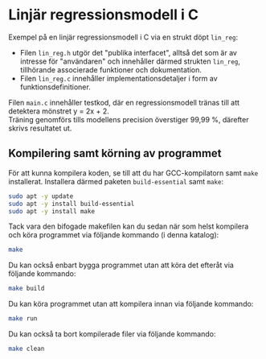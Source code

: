 # Linjär regressionsmodell i C

Exempel på en linjär regressionsmodell i C via en strukt döpt `lin_reg`:
* Filen `lin_reg.h` utgör det "publika interfacet", alltså det som är av intresse för "användaren" och innehåller därmed strukten `lin_reg`, tillhörande associerade funktioner och dokumentation.  
* Filen `lin_reg.c` innehåller implementationsdetaljer i form av funktionsdefinitioner.

Filen `main.c` innehåller testkod, där en regressionsmodell tränas till att detektera mönstret y = 2x + 2.  
Träning genomförs tills modellens precision överstiger 99,99 %, därefter skrivs resultatet ut.

## Kompilering samt körning av programmet
För att kunna kompilera koden, se till att du har GCC-kompilatorn samt `make` installerat. 
Installera därmed paketen `build-essential` samt `make`:

```bash
sudo apt -y update
sudo apt -y install build-essential
sudo apt -y install make
```

Tack vara den bifogade makefilen kan du sedan när som helst kompilera och köra programmet via följande kommando (i denna katalog):

```bash
make
```

Du kan också enbart bygga programmet utan att köra det efteråt via följande kommando:

```bash
make build
```

Du kan köra programmet utan att kompilera innan via följande kommando:

```bash
make run
```

Du kan också ta bort kompilerade filer via följande kommando:

```bash
make clean
```